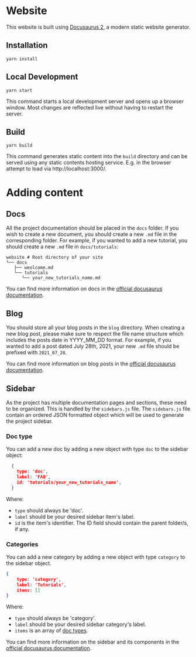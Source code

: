 # Website

This website is built using [Docusaurus 2](https://docusaurus.io/), a modern static website generator.

## Installation

```console
yarn install
```

## Local Development

```console
yarn start
```

This command starts a local development server and opens up a browser window. Most changes are reflected live without having to restart the server.

## Build

```console
yarn build
```

This command generates static content into the `build` directory and can be served using any static contents hosting service. E.g. in the browser attempt to load via http://localhost:3000/.

# Adding content

## Docs

All the project documentation should be placed in the `docs` folder. If you wish to create a new document, you should create a new `.md` file in the corresponding folder.  For example, if you wanted to add a new tutorial, you should create a new `.md` file in `docs/tutorials`:

```
website # Root directory of your site
└── docs
   ├── weolcome.md
   └── tutorials
      └── your_new_tutorials_name.md
```

You can find more information on docs in the [official docusaurus documentation](https://docusaurus.io/docs/docs-introduction).

## Blog

You should store all your blog posts in the `blog` directory.  When creating a new blog post, please make sure to respect the file name structure which includes the posts date in YYYY_MM_DD format.  For example, if you wanted to add a post dated July 28th, 2021, your new `.md` file should be prefixed with `2021_07_28`. 

You can find more information on blog posts in the [official docusaurus documentation](https://docusaurus.io/docs/blog).

## Sidebar

As the project has multiple documentation pages and sections, these need to be organized.  This is handled by the `sidebars.js` file. The `sidebars.js` file contain an ordered JSON formatted object which will be used to generate the project sidebar.  

### Doc type

You can add a new doc by adding a new object with type `doc` to the sidebar object:

```json
  {
    type: 'doc',
    label: 'FAQ',
    id: 'tutorials/your_new_tutorials_name',
  }
```
Where:

* `type` should always be 'doc'. 
* `label` should be your desired sidebar item's label.
* `id` is the item's identifier.  The ID field should contain the parent folder/s, if any.

### Categories

You can add a new category by adding a new object with type `category` to the sidebar object. 

```json
{
    type: 'category',
    label: 'Tutorials',
    items: []
}
```

Where:

* `type` should always be 'category'. 
* `label` should be your desired sidebar category's label.
* `items` is an array of [doc types](#doc-type).

You can find more information on the sidebar and its components in the [official docusaurus documentation](https://docusaurus.io/docs/sidebar).

